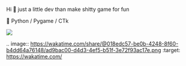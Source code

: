 Hi 👋 just a little dev than make shitty game for fun

🐍 Python / Pygame / CTk


<a href="https://wakatime.com"><img src="https://wakatime.com/share/@018edc57-be0b-4248-8f60-b4dd64a76148/ad9bac00-d4d3-4ef5-b51f-3e72f93ac17e.png" /></a>

.. image:: https://wakatime.com/share/@018edc57-be0b-4248-8f60-b4dd64a76148/ad9bac00-d4d3-4ef5-b51f-3e72f93ac17e.png
    :target: https://wakatime.com/
